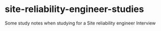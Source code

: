 # site-reliability-engineer-studies
Some study notes when studying for a Site reliability engineer Interview
